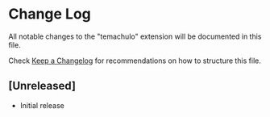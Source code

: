 # Change Log

All notable changes to the "temachulo" extension will be documented in this file.

Check [Keep a Changelog](http://keepachangelog.com/) for recommendations on how to structure this file.

## [Unreleased]

- Initial release
